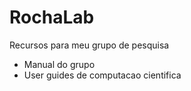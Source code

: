 # RochaLab
Recursos para meu grupo de pesquisa

- Manual do grupo
- User guides de computacao cientifica

